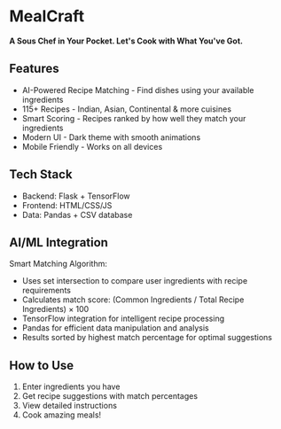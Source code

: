 # MealCraft
**A Sous Chef in Your Pocket. Let's Cook with What You've Got.**

## Features
- AI-Powered Recipe Matching - Find dishes using your available ingredients
- 115+ Recipes - Indian, Asian, Continental & more cuisines
- Smart Scoring - Recipes ranked by how well they match your ingredients
- Modern UI - Dark theme with smooth animations
- Mobile Friendly - Works on all devices

## Tech Stack
- Backend: Flask + TensorFlow
- Frontend: HTML/CSS/JS
- Data: Pandas + CSV database

 ## AI/ML Integration
Smart Matching Algorithm:
- Uses set intersection to compare user ingredients with recipe requirements
- Calculates match score: (Common Ingredients / Total Recipe Ingredients) × 100
- TensorFlow integration for intelligent recipe processing
- Pandas for efficient data manipulation and analysis
- Results sorted by highest match percentage for optimal suggestions

## How to Use
1. Enter ingredients you have
2. Get recipe suggestions with match percentages
3. View detailed instructions
4. Cook amazing meals!

